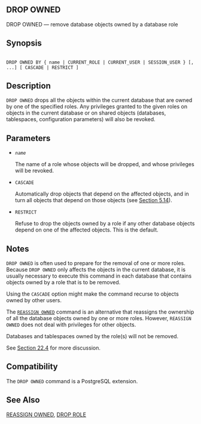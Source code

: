 ## DROP OWNED

DROP OWNED — remove database objects owned by a database role

## Synopsis

```

DROP OWNED BY { name | CURRENT_ROLE | CURRENT_USER | SESSION_USER } [, ...] [ CASCADE | RESTRICT ]
```

## Description

`DROP OWNED` drops all the objects within the current database that are owned by one of the specified roles. Any privileges granted to the given roles on objects in the current database or on shared objects (databases, tablespaces, configuration parameters) will also be revoked.

## Parameters

* *`name`*

    The name of a role whose objects will be dropped, and whose privileges will be revoked.

* `CASCADE`

    Automatically drop objects that depend on the affected objects, and in turn all objects that depend on those objects (see [Section 5.14](ddl-depend "5.14. Dependency Tracking")).

* `RESTRICT`

    Refuse to drop the objects owned by a role if any other database objects depend on one of the affected objects. This is the default.

## Notes

`DROP OWNED` is often used to prepare for the removal of one or more roles. Because `DROP OWNED` only affects the objects in the current database, it is usually necessary to execute this command in each database that contains objects owned by a role that is to be removed.

Using the `CASCADE` option might make the command recurse to objects owned by other users.

The [`REASSIGN OWNED`](sql-reassign-owned "REASSIGN OWNED") command is an alternative that reassigns the ownership of all the database objects owned by one or more roles. However, `REASSIGN OWNED` does not deal with privileges for other objects.

Databases and tablespaces owned by the role(s) will not be removed.

See [Section 22.4](role-removal "22.4. Dropping Roles") for more discussion.

## Compatibility

The `DROP OWNED` command is a PostgreSQL extension.

## See Also

[REASSIGN OWNED](sql-reassign-owned "REASSIGN OWNED"), [DROP ROLE](sql-droprole "DROP ROLE")